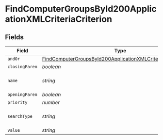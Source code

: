 # FindComputerGroupsById200ApplicationXMLCriteriaCriterion


## Fields

| Field                                                                                                                                                     | Type                                                                                                                                                      | Required                                                                                                                                                  | Description                                                                                                                                               | Example                                                                                                                                                   |
| --------------------------------------------------------------------------------------------------------------------------------------------------------- | --------------------------------------------------------------------------------------------------------------------------------------------------------- | --------------------------------------------------------------------------------------------------------------------------------------------------------- | --------------------------------------------------------------------------------------------------------------------------------------------------------- | --------------------------------------------------------------------------------------------------------------------------------------------------------- |
| `andOr`                                                                                                                                                   | [FindComputerGroupsById200ApplicationXMLCriteriaCriterionAndOr](../../models/operations/findcomputergroupsbyid200applicationxmlcriteriacriterionandor.md) | :heavy_minus_sign:                                                                                                                                        | N/A                                                                                                                                                       |                                                                                                                                                           |
| `closingParen`                                                                                                                                            | *boolean*                                                                                                                                                 | :heavy_minus_sign:                                                                                                                                        | N/A                                                                                                                                                       |                                                                                                                                                           |
| `name`                                                                                                                                                    | *string*                                                                                                                                                  | :heavy_minus_sign:                                                                                                                                        | Name of the criteria                                                                                                                                      | Last Inventory Update                                                                                                                                     |
| `openingParen`                                                                                                                                            | *boolean*                                                                                                                                                 | :heavy_minus_sign:                                                                                                                                        | N/A                                                                                                                                                       |                                                                                                                                                           |
| `priority`                                                                                                                                                | *number*                                                                                                                                                  | :heavy_minus_sign:                                                                                                                                        | N/A                                                                                                                                                       |                                                                                                                                                           |
| `searchType`                                                                                                                                              | *string*                                                                                                                                                  | :heavy_minus_sign:                                                                                                                                        | Operator                                                                                                                                                  | more than x days ago                                                                                                                                      |
| `value`                                                                                                                                                   | *string*                                                                                                                                                  | :heavy_minus_sign:                                                                                                                                        | N/A                                                                                                                                                       | 7                                                                                                                                                         |